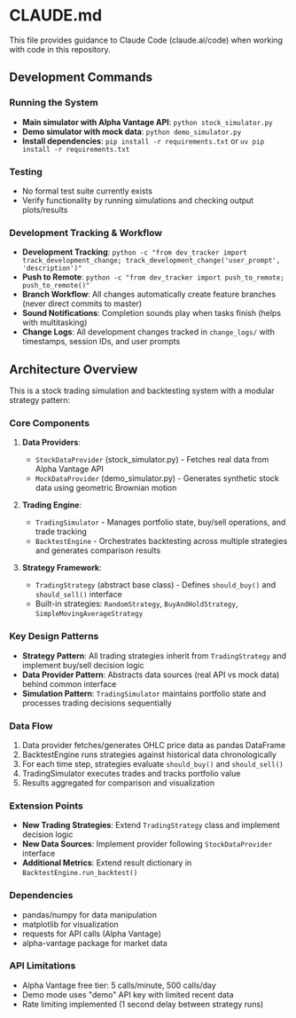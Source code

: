 # CLAUDE.md

This file provides guidance to Claude Code (claude.ai/code) when working with code in this repository.

## Development Commands

### Running the System
- **Main simulator with Alpha Vantage API**: `python stock_simulator.py`
- **Demo simulator with mock data**: `python demo_simulator.py`
- **Install dependencies**: `pip install -r requirements.txt` or `uv pip install -r requirements.txt`

### Testing
- No formal test suite currently exists
- Verify functionality by running simulations and checking output plots/results

### Development Tracking & Workflow
- **Development Tracking**: `python -c "from dev_tracker import track_development_change; track_development_change('user_prompt', 'description')"`
- **Push to Remote**: `python -c "from dev_tracker import push_to_remote; push_to_remote()"`
- **Branch Workflow**: All changes automatically create feature branches (never direct commits to master)
- **Sound Notifications**: Completion sounds play when tasks finish (helps with multitasking)
- **Change Logs**: All development changes tracked in `change_logs/` with timestamps, session IDs, and user prompts

## Architecture Overview

This is a stock trading simulation and backtesting system with a modular strategy pattern:

### Core Components
1. **Data Providers**: 
   - `StockDataProvider` (stock_simulator.py) - Fetches real data from Alpha Vantage API
   - `MockDataProvider` (demo_simulator.py) - Generates synthetic stock data using geometric Brownian motion

2. **Trading Engine**:
   - `TradingSimulator` - Manages portfolio state, buy/sell operations, and trade tracking
   - `BacktestEngine` - Orchestrates backtesting across multiple strategies and generates comparison results

3. **Strategy Framework**:
   - `TradingStrategy` (abstract base class) - Defines `should_buy()` and `should_sell()` interface
   - Built-in strategies: `RandomStrategy`, `BuyAndHoldStrategy`, `SimpleMovingAverageStrategy`

### Key Design Patterns
- **Strategy Pattern**: All trading strategies inherit from `TradingStrategy` and implement buy/sell decision logic
- **Data Provider Pattern**: Abstracts data sources (real API vs mock data) behind common interface
- **Simulation Pattern**: `TradingSimulator` maintains portfolio state and processes trading decisions sequentially

### Data Flow
1. Data provider fetches/generates OHLC price data as pandas DataFrame
2. BacktestEngine runs strategies against historical data chronologically
3. For each time step, strategies evaluate `should_buy()` and `should_sell()`
4. TradingSimulator executes trades and tracks portfolio value
5. Results aggregated for comparison and visualization

### Extension Points
- **New Trading Strategies**: Extend `TradingStrategy` class and implement decision logic
- **New Data Sources**: Implement provider following `StockDataProvider` interface
- **Additional Metrics**: Extend result dictionary in `BacktestEngine.run_backtest()`

### Dependencies
- pandas/numpy for data manipulation
- matplotlib for visualization
- requests for API calls (Alpha Vantage)
- alpha-vantage package for market data

### API Limitations
- Alpha Vantage free tier: 5 calls/minute, 500 calls/day
- Demo mode uses "demo" API key with limited recent data
- Rate limiting implemented (1 second delay between strategy runs)